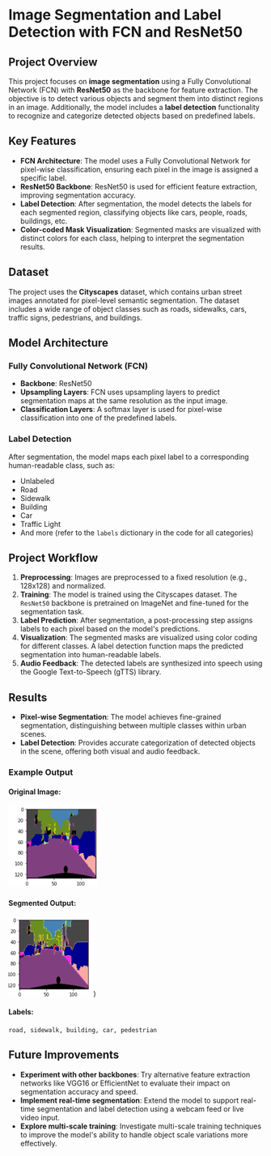 # Image Segmentation and Label Detection with FCN and ResNet50

## Project Overview
This project focuses on **image segmentation** using a Fully Convolutional Network (FCN) with **ResNet50** as the backbone for feature extraction. The objective is to detect various objects and segment them into distinct regions in an image. Additionally, the model includes a **label detection** functionality to recognize and categorize detected objects based on predefined labels.

## Key Features
- **FCN Architecture**: The model uses a Fully Convolutional Network for pixel-wise classification, ensuring each pixel in the image is assigned a specific label.
- **ResNet50 Backbone**: ResNet50 is used for efficient feature extraction, improving segmentation accuracy.
- **Label Detection**: After segmentation, the model detects the labels for each segmented region, classifying objects like cars, people, roads, buildings, etc.
- **Color-coded Mask Visualization**: Segmented masks are visualized with distinct colors for each class, helping to interpret the segmentation results.

## Dataset
The project uses the **Cityscapes** dataset, which contains urban street images annotated for pixel-level semantic segmentation. The dataset includes a wide range of object classes such as roads, sidewalks, cars, traffic signs, pedestrians, and buildings.

## Model Architecture

### Fully Convolutional Network (FCN)
- **Backbone**: ResNet50
- **Upsampling Layers**: FCN uses upsampling layers to predict segmentation maps at the same resolution as the input image.
- **Classification Layers**: A softmax layer is used for pixel-wise classification into one of the predefined labels.

### Label Detection
After segmentation, the model maps each pixel label to a corresponding human-readable class, such as:
- Unlabeled
- Road
- Sidewalk
- Building
- Car
- Traffic Light
- And more (refer to the `labels` dictionary in the code for all categories)

## Project Workflow

1. **Preprocessing**: Images are preprocessed to a fixed resolution (e.g., 128x128) and normalized.
2. **Training**: The model is trained using the Cityscapes dataset. The `ResNet50` backbone is pretrained on ImageNet and fine-tuned for the segmentation task.
3. **Label Prediction**: After segmentation, a post-processing step assigns labels to each pixel based on the model's predictions.
4. **Visualization**: The segmented masks are visualized using color coding for different classes. A label detection function maps the predicted segmentation into human-readable labels.
5. **Audio Feedback**: The detected labels are synthesized into speech using the Google Text-to-Speech (gTTS) library.

## Results

- **Pixel-wise Segmentation**: The model achieves fine-grained segmentation, distinguishing between multiple classes within urban scenes.
- **Label Detection**: Provides accurate categorization of detected objects in the scene, offering both visual and audio feedback.

### Example Output

#### Original Image:
![Original Image](1.png)

#### Segmented Output:
![Segmented Image](2.png))

#### Labels:
```text
road, sidewalk, building, car, pedestrian
```

## Future Improvements

- **Experiment with other backbones**: Try alternative feature extraction networks like VGG16 or EfficientNet to evaluate their impact on segmentation accuracy and speed.
- **Implement real-time segmentation**: Extend the model to support real-time segmentation and label detection using a webcam feed or live video input.
- **Explore multi-scale training**: Investigate multi-scale training techniques to improve the model's ability to handle object scale variations more effectively.




